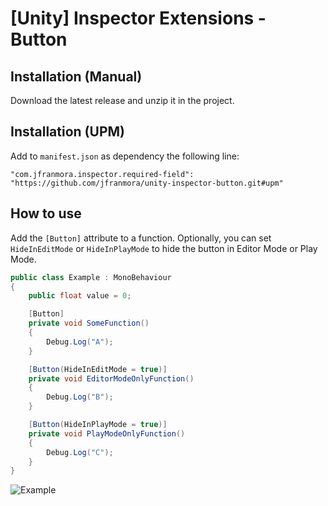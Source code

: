 # [Unity] Inspector Extensions - Button

## Installation (Manual)
Download the latest release and unzip it in the project.

## Installation (UPM)
Add to `manifest.json` as dependency the following line:

`"com.jfranmora.inspector.required-field": "https://github.com/jfranmora/unity-inspector-button.git#upm"`

## How to use

Add the `[Button]` attribute to a function.
Optionally, you can set `HideInEditMode` or `HideInPlayMode` to hide the button in Editor Mode or Play Mode.

``` C#
public class Example : MonoBehaviour
{
    public float value = 0;

    [Button]
    private void SomeFunction()
    {
        Debug.Log("A");
    }

    [Button(HideInEditMode = true)]
    private void EditorModeOnlyFunction()
    {
        Debug.Log("B");
    }

    [Button(HideInPlayMode = true)]
    private void PlayModeOnlyFunction()
    {
        Debug.Log("C");
    }
}
```

![Example](https://i.imgur.com/64ZJT80.png)
